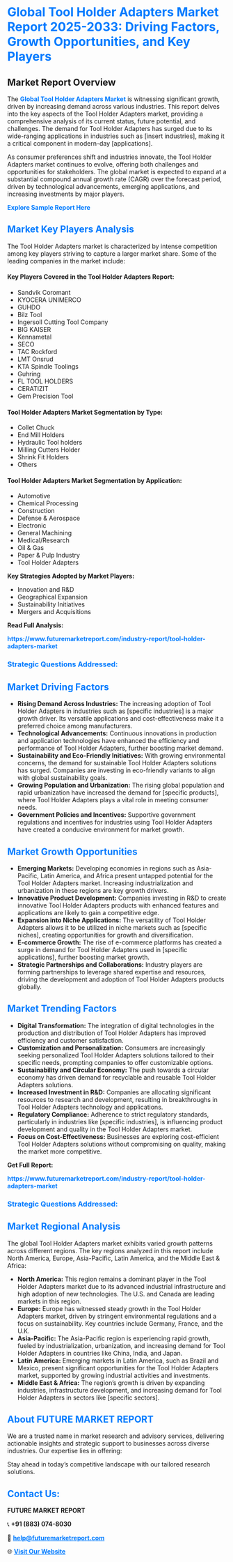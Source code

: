 <h1 style="color: #007BFF;">Global Tool Holder Adapters Market Report 2025-2033: Driving Factors, Growth Opportunities, and Key Players</h1>

<section id="overview">
<h2>Market Report Overview</h2>
<p>The <a href="https://www.futuremarketreport.com/industry-report/tool-holder-adapters-market" style="color: #007BFF; text-decoration: none;"><strong>Global Tool Holder Adapters Market</strong></a> is witnessing significant growth, driven by increasing demand across various industries. This report delves into the key aspects of the Tool Holder Adapters market, providing a comprehensive analysis of its current status, future potential, and challenges. The demand for Tool Holder Adapters has surged due to its wide-ranging applications in industries such as [insert industries], making it a critical component in modern-day [applications].</p>
<p>As consumer preferences shift and industries innovate, the Tool Holder Adapters market continues to evolve, offering both challenges and opportunities for stakeholders. The global market is expected to expand at a substantial compound annual growth rate (CAGR) over the forecast period, driven by technological advancements, emerging applications, and increasing investments by major players.</p>
</section>

<section id="overview">
<p><a href="https://www.futuremarketreport.com/request-sample/reportId=128799" style="color: #007BFF; text-decoration: none;"><strong>Explore Sample Report Here</strong></a></p>
</section>

<section id="key-players">
<h2 style="color: #007BFF;">Market Key Players Analysis</h2>
<p>The Tool Holder Adapters market is characterized by intense competition among key players striving to capture a larger market share. Some of the leading companies in the market include:</p>
<h4>Key Players Covered in the Tool Holder Adapters Report:</h4>
<ul><li>Sandvik Coromant</li><li>KYOCERA UNIMERCO</li><li>GUHDO</li><li>Bilz Tool</li><li>Ingersoll Cutting Tool Company</li><li>BIG KAISER</li><li>Kennametal</li><li>SECO</li><li>TAC Rockford</li><li>LMT Onsrud</li><li>KTA Spindle Toolings</li><li>Guhring</li><li>FL TOOL HOLDERS</li><li>CERATIZIT</li><li>Gem Precision Tool</li></ul>
<h4>Tool Holder Adapters Market Segmentation by Type:</h4>
<ul><li>Collet Chuck</li><li>End Mill Holders</li><li>Hydraulic Tool holders</li><li>Milling Cutters Holder</li><li>Shrink Fit Holders</li><li>Others</li></ul>

<h4>Tool Holder Adapters Market Segmentation by Application:</h4>
<ul><li>Automotive</li><li>Chemical Processing</li><li>Construction</li><li>Defense &amp; Aerospace</li><li>Electronic</li><li>General Machining</li><li>Medical/Research</li><li>Oil &amp; Gas</li><li>Paper &amp; Pulp Industry</li><li>Tool Holder Adapters</li></ul>
<p><strong>Key Strategies Adopted by Market Players:</strong></p>
<ul>
<li>Innovation and R&D</li>
<li>Geographical Expansion</li>
<li>Sustainability Initiatives</li>
<li>Mergers and Acquisitions</li>
</ul>
</section>

<section>
<p><strong>Read Full Analysis: </strong></p><a href="https://www.futuremarketreport.com/industry-report/tool-holder-adapters-market" style="color: #007BFF; text-decoration: none;"><strong>https://www.futuremarketreport.com/industry-report/tool-holder-adapters-market</strong></a>
<h3 style="color: #007BFF;">Strategic Questions Addressed:</h3>
</section>

<section id="driving-factors">
<h2 style="color: #007BFF;">Market Driving Factors</h2>
<ul>
<li><strong>Rising Demand Across Industries:</strong> The increasing adoption of Tool Holder Adapters in industries such as [specific industries] is a major growth driver. Its versatile applications and cost-effectiveness make it a preferred choice among manufacturers.</li>
<li><strong>Technological Advancements:</strong> Continuous innovations in production and application technologies have enhanced the efficiency and performance of Tool Holder Adapters, further boosting market demand.</li>
<li><strong>Sustainability and Eco-Friendly Initiatives:</strong> With growing environmental concerns, the demand for sustainable Tool Holder Adapters solutions has surged. Companies are investing in eco-friendly variants to align with global sustainability goals.</li>
<li><strong>Growing Population and Urbanization:</strong> The rising global population and rapid urbanization have increased the demand for [specific products], where Tool Holder Adapters plays a vital role in meeting consumer needs.</li>
<li><strong>Government Policies and Incentives:</strong> Supportive government regulations and incentives for industries using Tool Holder Adapters have created a conducive environment for market growth.</li>
</ul>
</section>

<section id="growth-opportunities">
<h2 style="color: #007BFF;">Market Growth Opportunities</h2>
<ul>
<li><strong>Emerging Markets:</strong> Developing economies in regions such as Asia-Pacific, Latin America, and Africa present untapped potential for the Tool Holder Adapters market. Increasing industrialization and urbanization in these regions are key growth drivers.</li>
<li><strong>Innovative Product Development:</strong> Companies investing in R&D to create innovative Tool Holder Adapters products with enhanced features and applications are likely to gain a competitive edge.</li>
<li><strong>Expansion into Niche Applications:</strong> The versatility of Tool Holder Adapters allows it to be utilized in niche markets such as [specific niches], creating opportunities for growth and diversification.</li>
<li><strong>E-commerce Growth:</strong> The rise of e-commerce platforms has created a surge in demand for Tool Holder Adapters used in [specific applications], further boosting market growth.</li>
<li><strong>Strategic Partnerships and Collaborations:</strong> Industry players are forming partnerships to leverage shared expertise and resources, driving the development and adoption of Tool Holder Adapters products globally.</li>
</ul>
</section>

<section id="trending-factors">
<h2 style="color: #007BFF;">Market Trending Factors</h2>
<ul>
<li><strong>Digital Transformation:</strong> The integration of digital technologies in the production and distribution of Tool Holder Adapters has improved efficiency and customer satisfaction.</li>
<li><strong>Customization and Personalization:</strong> Consumers are increasingly seeking personalized Tool Holder Adapters solutions tailored to their specific needs, prompting companies to offer customizable options.</li>
<li><strong>Sustainability and Circular Economy:</strong> The push towards a circular economy has driven demand for recyclable and reusable Tool Holder Adapters solutions.</li>
<li><strong>Increased Investment in R&D:</strong> Companies are allocating significant resources to research and development, resulting in breakthroughs in Tool Holder Adapters technology and applications.</li>
<li><strong>Regulatory Compliance:</strong> Adherence to strict regulatory standards, particularly in industries like [specific industries], is influencing product development and quality in the Tool Holder Adapters market.</li>
<li><strong>Focus on Cost-Effectiveness:</strong> Businesses are exploring cost-efficient Tool Holder Adapters solutions without compromising on quality, making the market more competitive.</li>
</ul>
</section>

<section>
<p><strong>Get Full Report: </strong></p><a href="https://www.futuremarketreport.com/industry-report/tool-holder-adapters-market" style="color: #007BFF; text-decoration: none;"><strong>https://www.futuremarketreport.com/industry-report/tool-holder-adapters-market</strong></a>
<h3 style="color: #007BFF;">Strategic Questions Addressed:</h3>
</section>


<section id="regional-analysis">
<h2 style="color: #007BFF;">Market Regional Analysis</h2>
<p>The global Tool Holder Adapters market exhibits varied growth patterns across different regions. The key regions analyzed in this report include North America, Europe, Asia-Pacific, Latin America, and the Middle East & Africa:</p>
<ul>
<li><strong>North America:</strong> This region remains a dominant player in the Tool Holder Adapters market due to its advanced industrial infrastructure and high adoption of new technologies. The U.S. and Canada are leading markets in this region.</li>
<li><strong>Europe:</strong> Europe has witnessed steady growth in the Tool Holder Adapters market, driven by stringent environmental regulations and a focus on sustainability. Key countries include Germany, France, and the U.K.</li>
<li><strong>Asia-Pacific:</strong> The Asia-Pacific region is experiencing rapid growth, fueled by industrialization, urbanization, and increasing demand for Tool Holder Adapters in countries like China, India, and Japan.</li>
<li><strong>Latin America:</strong> Emerging markets in Latin America, such as Brazil and Mexico, present significant opportunities for the Tool Holder Adapters market, supported by growing industrial activities and investments.</li>
<li><strong>Middle East & Africa:</strong> The region’s growth is driven by expanding industries, infrastructure development, and increasing demand for Tool Holder Adapters in sectors like [specific sectors].</li>
</ul>
</section>

<footer>
<h2 style="color: #007BFF;">About FUTURE MARKET REPORT</h2>
<p>We are a trusted name in market research and advisory services, delivering actionable insights and strategic support to businesses across diverse industries. Our expertise lies in offering:</p>

<p>Stay ahead in today’s competitive landscape with our tailored research solutions.</p>

<h2 style="color: #007BFF;">Contact Us:</h2>
<p><strong>FUTURE MARKET REPORT</strong></p>
<p>📞 <strong>+91 (883) 074-8030</strong></p>
<p>📧 <strong><a href="mailto:help@futuremarketreport.com" style="color: #007BFF;">help@futuremarketreport.com</a></strong></p>
<p>🌐 <strong><a href="https://www.futuremarketreport.com/" style="color: #007BFF;">Visit Our Website</a></strong></p>
</footer>